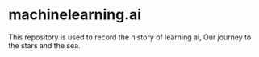 # machinelearning.ai
This repository is used to record the history of learning ai, Our journey to the stars and the sea.

